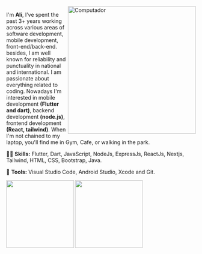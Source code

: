 <img src="https://raw.githubusercontent.com/MicaelliMedeiros/micaellimedeiros/master/image/computer-illustration.png" min-width="340px" max-width="400px" width="340px" align="right" alt="Computador">

<p align="left"> 
I'm <strong>Ali</strong>, I’ve spent the past 3+ years working across various areas of software development, mobile development, front-end/back-end.
besides, I am well known for reliability and punctuality in national and international.
I am passionate about everything related to coding. Nowadays I'm interested in mobile development <strong>(Flutter and dart)</strong>, backend development <strong>(node.js)</strong>, frontend development <strong>(React, tailwind)</strong>.
When I'm not chained to my laptop, you'll find me in Gym, Cafe, or walking in the park.
 
</p>

<p align="left">
  👨‍💻 <strong>Skills:</strong> Flutter, Dart, JavaScript, NodeJs, ExpressJs, ReactJs, Nextjs, Tailwind, HTML, CSS, Bootstrap, Java.
</p>

<p align="left">
  💼 <strong>Tools:</strong> Visual Studio Code, Android Studio, Xcode and Git.
</p>

<div class="row">
  <img align="left" height="180em" src="https://github-readme-stats.vercel.app/api?username=aliazimoshan&count_private=true&theme=cobalt&show_icons=true"/>
  <img align="left" height="180em" src="https://github-readme-stats.vercel.app/api/top-langs/?username=aliazimoshan&layout=compact&langs_count=7&theme=cobalt"/>
</div>
